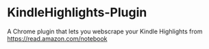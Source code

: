 # KindleHighlights-Plugin
A Chrome plugin that lets you webscrape your Kindle Highlights from https://read.amazon.com/notebook
